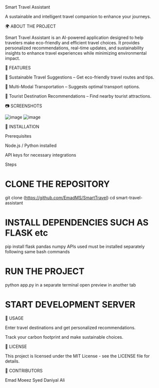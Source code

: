 Smart Travel Assistant

A sustainable and intelligent travel companion to enhance your journeys.

🌍 ABOUT THE PROJECT

Smart Travel Assistant is an AI-powered application designed to help travelers make eco-friendly and efficient travel choices. It provides personalized recommendations, real-time updates, and sustainability insights to enhance travel experiences while minimizing environmental impact.

🚀 FEATURES

🌱 Sustainable Travel Suggestions – Get eco-friendly travel routes and tips.

🚌 Multi-Modal Transportation – Suggests optimal transport options.

🏨 Tourist Destination Recommendations – Find nearby tourist attractions.

📷 SCREENSHOTS

![image](https://github.com/user-attachments/assets/38087705-3d30-4783-99e4-f4d6492a2844)
![image](https://github.com/user-attachments/assets/6782e61d-3e25-471e-afbb-a55e7a084bd3)


🔧 INSTALLATION

Prerequisites

Node.js / Python installed

API keys for necessary integrations

Steps

# CLONE THE REPOSITORY
git clone (https://github.com/EmadMS/SmartTravel)
cd smart-travel-assistant

# INSTALL DEPENDENCIES SUCH AS FLASK etc

pip install flask pandas numpy
APIs used must be installed separately following same bash commands

# RUN THE PROJECT

python app.py in a separate terminal
open preview in another tab

# START DEVELOPMENT SERVER

🎯 USAGE

Enter travel destinations and get personalized recommendations.

Track your carbon footprint and make sustainable choices.

📜 LICENSE

This project is licensed under the MIT License - see the LICENSE file for details.

👥 CONTRIBUTORS

Emad Moeez Syed
Daniyal Ali
